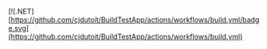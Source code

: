 [![.NET][https://github.com/cjdutoit/BuildTestApp/actions/workflows/build.yml/badge.svg](https://github.com/cjdutoit/BuildTestApp/actions/workflows/build.yml)
